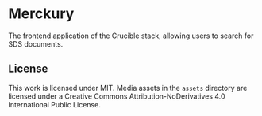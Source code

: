 # Merckury
The frontend application of the Crucible stack, allowing users to search for SDS documents.

## License
This work is licensed under MIT. Media assets in the `assets` directory are licensed under a
Creative Commons Attribution-NoDerivatives 4.0 International Public License.
